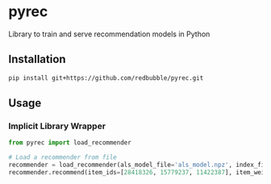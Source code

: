 # pyrec
Library to train and serve recommendation models in Python

## Installation
```bash
pip install git+https://github.com/redbubble/pyrec.git
```

## Usage
### Implicit Library Wrapper
```python
from pyrec import load_recommender

# Load a recommender from file
recommender = load_recommender(als_model_file='als_model.npz', index_file='annoy_index.ann')
recommender.recommend(item_ids=[28418326, 15779237, 11422387], item_weights=[10,20,3], number_of_results=5)
```